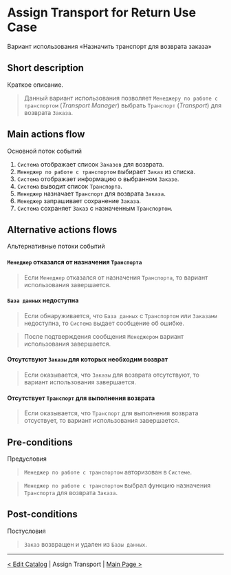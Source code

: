 # Assign Transport for Return Use Case
Вариант использования «Назначить транспорт для возврата заказа»

## Short description 
Краткое описание.
> Данный вариант использования позволяет `Менеджеру по работе с транспортом` (*Transport Manager*) выбрать `Транспорт` (*Transport*) для возврата `Заказа`.

## Main actions flow
Основной поток событий
1. `Система` отображает список `Заказов` для возврата.
2. `Менеджер по работе с транспортом` выбирает `Заказ` из списка.
3. `Система` отображает информацию о выбранном `Заказе`.
4. `Система` выводит список `Транспорта`.
5. `Менеджер` назначает `Транспорт` для возврата `Заказа`.
6. `Менеджер` запрашивает сохранение `Заказа`.
7. `Система` сохраняет `Заказ` с назначенным `Транспортом`.

## Alternative actions flows
Альтернативные потоки событий

#### `Менеджер` отказался от назначения `Транспорта`
> Если `Менеджер` отказался от назначения `Транспорта`, то вариант использования завершается.
 
#### `База данных` недоступна
> Если обнаруживается, что `База данных` с `Транспортом` или `Заказами` недоступна, то `Система` выдает сообщение об ошибке. 

> После подтверждения сообщения `Менеджером` вариант использования завершается.

#### Отсутствуют `Заказы` для которых необходим возврат
> Если оказывается, что `Заказы` для возврата отсутствуют, то вариант использования завершается.
 
#### Отсутствует `Транспорт` для выполнения возврата
> Если оказывается, что `Транспорт` для выполнения возврата отсуствует, то вариант использования завершается.

## Pre-conditions
Предусловия
> `Менеджер по работе с транспортом` авторизован в `Системе`.

> `Менеджер по работе с транспортом` выбрал функцию назначения `Транспорта` для возврата `Заказа`.

## Post-conditions
Постусловия
> `Заказ` возвращен и удален из `Базы данных`.

***

[< Edit Catalog](https://github.com/Drapegnik/bsu/blob/master/technology/lab2/docs/edit-catalog.md) | Assign Transport | [Main Page >](https://github.com/Drapegnik/bsu/blob/master/technology/lab2/docs/readme.md)